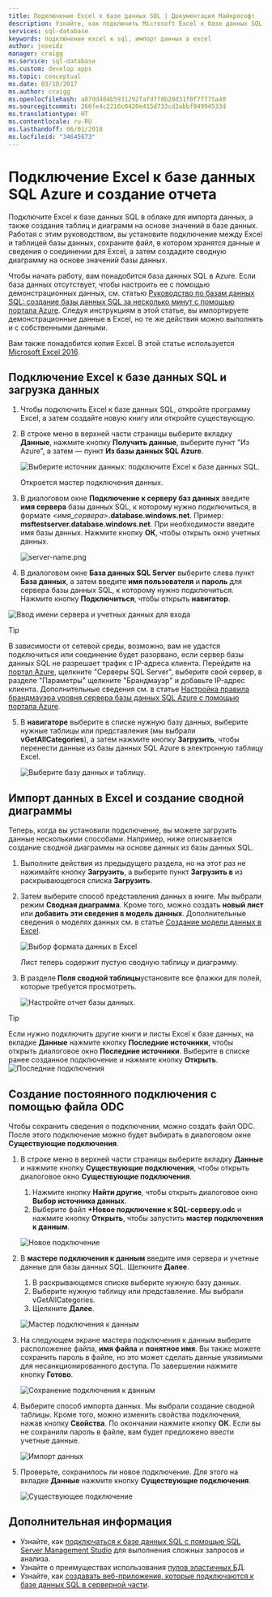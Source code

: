 ```yaml
---
title: Подключение Excel к базе данных SQL | Документация Майкрософт
description: Узнайте, как подключить Microsoft Excel к базе данных SQL Azure в облаке. Импортируйте данные в Excel для создания отчетов и просмотра данных.
services: sql-database
keywords: подключение excel к sql, импорт данных в excel
author: joseidz
manager: craigg
ms.service: sql-database
ms.custom: develop apps
ms.topic: conceptual
ms.date: 03/10/2017
ms.author: craigg
ms.openlocfilehash: a87dd484b5931292fafd7f8b28d31f0f7f775a40
ms.sourcegitcommit: 266fe4c2216c0420e415d733cd3abbf94994533d
ms.translationtype: HT
ms.contentlocale: ru-RU
ms.lasthandoff: 06/01/2018
ms.locfileid: "34645673"
---
```

# <a name="connect-excel-to-an-azure-sql-database-and-create-a-report"></a>Подключение Excel к базе данных SQL Azure и создание отчета

Подключите Excel к базе данных SQL в облаке для импорта данных, а также создания таблиц и диаграмм на основе значений в базе данных. Работая с этим руководством, вы установите подключение между Excel и таблицей базы данных, сохраните файл, в котором хранятся данные и сведения о соединении для Excel, а затем создадите сводную диаграмму на основе значений базы данных.

Чтобы начать работу, вам понадобится база данных SQL в Azure. Если база данных отсутствует, чтобы настроить ее с помощью демонстрационных данных, см. статью [Руководство по базам данных SQL: создание базы данных SQL за несколько минут с помощью портала Azure](sql-database-get-started-portal.md). Следуя инструкциям в этой статье, вы импортируете демонстрационные данные в Excel, но те же действия можно выполнять и с собственными данными.

Вам также понадобится копия Excel. В этой статье используется [Microsoft Excel 2016](https://products.office.com/).

## <a name="connect-excel-to-a-sql-database-and-load-data"></a>Подключение Excel к базе данных SQL и загрузка данных
1. Чтобы подключить Excel к базе данных SQL, откройте программу Excel, а затем создайте новую книгу или откройте существующую.
2. В строке меню в верхней части страницы выберите вкладку **Данные**, нажмите кнопку **Получить данные**, выберите пункт "Из Azure", а затем — пункт **Из базы данных SQL Azure**. 
   
   ![Выберите источник данных: подключите Excel к базе данных SQL.](./media/sql-database-connect-excel/excel_data_source.png)
   
   Откроется мастер подключения данных.
3. В диалоговом окне **Подключение к серверу баз данных** введите **имя сервера** базы данных SQL, к которому нужно подключиться, в формате <*имя_сервера*>**.database.windows.net**. Пример: **msftestserver.database.windows.net**. При необходимости введите имя базы данных. Нажмите кнопку **ОК**, чтобы открыть окно учетных данных. 

   ![server-name.png](media/sql-database-connect-excel/server-name.png)

1. В диалоговом окне **База данных SQL Server** выберите слева пункт **База данных**, а затем введите **имя пользователя** и **пароль** для сервера базы данных SQL, к которому нужно подключиться. Нажмите кнопку **Подключиться**, чтобы открыть **навигатор**. 

  ![Ввод имени сервера и учетных данных для входа](./media/sql-database-connect-excel/connect-to-server.png)
   
  > [!TIP]
  > В зависимости от сетевой среды, возможно, вам не удастся подключиться или соединение будет разорвано, если сервер базы данных SQL не разрешает трафик с IP-адреса клиента. Перейдите на [портал Azure](https://portal.azure.com/), щелкните "Серверы SQL Server", выберите свой сервер, в разделе "Параметры" щелкните "Брандмауэр" и добавьте IP-адрес клиента. Дополнительные сведения см. в статье [Настройка правила брандмауэра уровня сервера базы данных SQL Azure с помощью портала Azure](sql-database-configure-firewall-settings.md).
   
   
5. В **навигаторе** выберите в списке нужную базу данных, выберите нужные таблицы или представления (мы выбрали **vGetAllCategories**), а затем нажмите кнопку **Загрузить**, чтобы перенести данные из базы данных SQL Azure в электронную таблицу Excel.
   
    ![Выберите базу данных и таблицу.](./media/sql-database-connect-excel/select-database-and-table.png)
   

## <a name="import-the-data-into-excel-and-create-a-pivot-chart"></a>Импорт данных в Excel и создание сводной диаграммы
Теперь, когда вы установили подключение, вы можете загрузить данные несколькими способами. Например, ниже описывается создание сводной диаграммы на основе данных из базы данных SQL. 

1. Выполните действия из предыдущего раздела, но на этот раз не нажимайте кнопку **Загрузить**, а выберите пункт **Загрузить в** из раскрывающегося списка **Загрузить**.
2. Затем выберите способ представления данных в книге. Мы выбрали режим **Сводная диаграмма**. Кроме того, можно создать **новый лист** или **добавить эти сведения в модель данных**. Дополнительные сведения о моделях данных см. в статье [Создание модели данных в Excel](https://support.office.com/article/Create-a-Data-Model-in-Excel-87E7A54C-87DC-488E-9410-5C75DBCB0F7B). 
   
    ![Выбор формата данных в Excel](./media/sql-database-connect-excel/import-data.png)
   
    Лист теперь содержит пустую сводную таблицу и диаграмму.
2. В разделе **Поля сводной таблицы**установите все флажки для полей, которые требуется просмотреть.
   
    ![Настройте отчет базы данных.](./media/sql-database-connect-excel/power-pivot-results.png)

> [!TIP]
> Если нужно подключить другие книги и листы Excel к базе данных, на вкладке **Данные** нажмите кнопку **Последние источники**, чтобы открыть диалоговое окно **Последние источники**. Выберите в списке ранее созданное подключение и нажмите кнопку **Открыть**.
> ![Последние подключения](media/sql-database-connect-excel/recent-connections.png)
 
## <a name="create-a-permanent-connection-using-odc-file"></a>Создание постоянного подключения с помощью файла ODC
Чтобы сохранить сведения о подключении, можно создать файл ODC. После этого подключение можно будет выбирать в диалоговом окне **Существующие подключения**. 

1. В строке меню в верхней части страницы выберите вкладку **Данные** и нажмите кнопку **Существующие подключения**, чтобы открыть диалоговое окно **Существующие подключения**. 
    1. Нажмите кнопку **Найти другие**, чтобы открыть диалоговое окно **Выбор источника данных**.   
    2. Выберите файл **+Новое подключение к SQL-серверу.odc** и нажмите кнопку **Открыть**, чтобы запустить **мастер подключения к данным**.

    ![Новое подключение](media/sql-database-connect-excel/new-connection.png)

2. В **мастере подключения к данным** введите имя сервера и учетные данные для базы данных SQL. Щелкните **Далее**. 
    1. В раскрывающемся списке выберите нужную базу данных. 
    2. Выберите нужную таблицу или представление. Мы выбрали vGetAllCategories.
    3. Щелкните **Далее**. 

    ![Мастер подключения к данным](media/sql-database-connect-excel/data-connection-wizard.png) 

3. На следующем экране мастера подключения к данным выберите расположение файла, **имя файла** и **понятное имя**. Вы также можете сохранить пароль в файле, но это может сделать данные уязвимыми для несанкционированного доступа. По завершении нажмите кнопку **Готово**. 

    ![Сохранение подключения к данным](media/sql-database-connect-excel/save-data-connection.png)

4. Выберите способ импорта данных. Мы выбрали создание сводной таблицы. Кроме того, можно изменить свойства подключения, нажав кнопку **Свойства**. По окончании нажмите кнопку **ОК**. Если вы не сохранили пароль в файле, вам будет предложено ввести учетные данные. 

    ![Импорт данных](media/sql-database-connect-excel/import-data2.png)

5. Проверьте, сохранилось ли новое подключение. Для этого на вкладке **Данные** нажмите кнопку **Существующие подключения**. 

    ![Существующее подключение](media/sql-database-connect-excel/existing-connection.png)

## <a name="next-steps"></a>Дополнительная информация
* Узнайте, как [подключаться к базе данных SQL с помощью SQL Server Management Studio](sql-database-connect-query-ssms.md) для выполнения сложных запросов и анализа.
* Узнайте о преимуществах использования [пулов эластичных БД](sql-database-elastic-pool.md).
* Узнайте, как [создавать веб-приложения, которые подключаются к базе данных SQL в серверной части](../app-service/app-service-web-tutorial-dotnet-sqldatabase.md).

